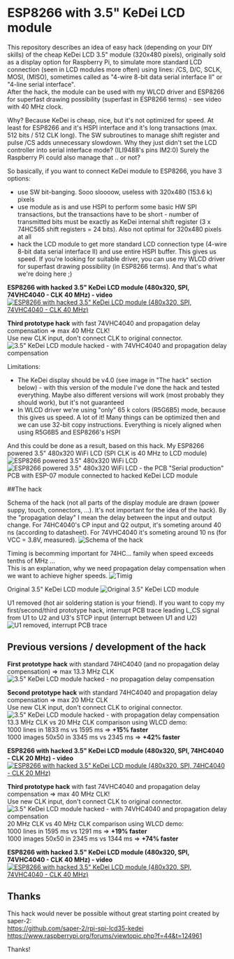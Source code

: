# ESP8266 with 3.5" KeDei LCD module

This repository describes an idea of easy hack (depending on your DIY skills) of the cheap KeDei LCD 3.5" module (320x480 pixels), originally sold as a display option for Raspberry Pi, to simulate more standard LCD connection (seen in LCD modules more often) using lines: /CS, D/C, SCLK, MOSI, (MISO), sometimes called as "4-wire 8-bit data serial interface II" or "4-line serial interface".<br>
After the hack, the module can be used with my WLCD driver and ESP8266 for superfast drawing possibility (superfast in ESP8266 terms) - see video with 40 MHz clock.

Why? Because KeDei is cheap, nice, but it's not optimized for speed. At least for ESP8266 and it's HSPI interface and it's long transactions (max. 512 bits / 512 CLK long). The SW subroutines to manage shift register and pulse /CS adds unnecessary slowdown. Why they just didn't set the LCD controller into serial interface mode? (ILI9488's pins IM2:0) Surely the Raspberry Pi could also manage that .. or not?

So basically, if you want to connect KeDei module to ESP8266, you have 3 options:
- use SW bit-banging. Sooo sloooow, useless with 320x480 (153.6 k) pixels
- use module as is and use HSPI to perform some basic HW SPI transactions, but the transactions have to be short - number of transmitted bits must be exactly as KeDei internal shift register (3 x 74HC565 shift registers = 24 bits). Also not optimal for 320x480 pixels at all
- hack the LCD module to get more standard LCD connection type (4-wire 8-bit data serial interface II) and use entire HSPI buffer. This gives us speed. If you're looking for suitable driver, you can use my WLCD driver for superfast drawing possibility (in ESP8266 terms). And that's what we're doing here ;)

<b>ESP8266 with hacked 3.5" KeDei LCD module (480x320, SPI, 74VHC4040 - CLK 40 MHz) - video</b><br>
[![ESP8266 with hacked 3.5" KeDei LCD module (480x320, SPI, 74VHC4040 - CLK 40 MHz)](http://img.youtube.com/vi/7dyVdiZUw1o/1.jpg)](http://www.youtube.com/watch?v=7dyVdiZUw1o)

<b>Third prototype hack</b> with fast 74VHC4040 and propagation delay compensation => max 40 MHz CLK!<br>
Use new CLK input, don't connect CLK to original connector.
![3.5" KeDei LCD module hacked - with 74VHC4040 and propagation delay compensation](https://raw.githubusercontent.com/wdim0/esp8266_with_KeDei_lcd_module/master/module_hacked_vhc_with_compensation.jpg)

Limitations:
- The KeDei display should be v4.0 (see image in "The hack" section below) - with this version of the module I've done the hack and tested everything. Maybe also different versions will work (most probably they should work), but it's not guaranteed
- In WLCD driver we're using "only" 65 k colors (R5G6B5) mode, because this gives us speed. A lot of it! Many things can be optimized then and we can use 32-bit copy instructions. Everything is nicely aligned when using R5G6B5 and ESP8266's HSPI

And this could be done as a result, based on this hack. My ESP8266 powered 3.5" 480x320 WiFi LCD (SPI CLK is 40 MHz to LCD module)<br>
![ESP8266 powered 3.5" 480x320 WiFi LCD](https://raw.githubusercontent.com/wdim0/esp8266_with_KeDei_lcd_module/master/ESP8266_with_KeDei_LCD_final.jpg)
![ESP8266 powered 3.5" 480x320 WiFi LCD - the PCB](https://raw.githubusercontent.com/wdim0/esp8266_with_KeDei_lcd_module/master/ESP8266_with_KeDei_LCD_final_PCB.jpg)
"Serial production" PCB with ESP-07 module connected to hacked KeDei LCD module

##The hack

Schema of the hack (not all parts of the display module are drawn (power suppy, touch, connectors, ...). It's not important for the idea of the hack). By the "propagation delay" I mean the delay between the input and output change. For 74HC4040's CP input and Q2 output, it's someting around 40 ns (according to datasheet). For 74VHC4040 it's someting around 10 ns (for VCC = 3.8V, measured).
![Schema of the hack](https://raw.githubusercontent.com/wdim0/esp8266_with_KeDei_lcd_module/master/schema.jpg)

Timing is becomming important for 74HC... family when speed exceeds tenths of MHz ...<br>
This is an explanation, why we need propagation delay compensation when we want to achieve higher speeds.
![Timig](https://raw.githubusercontent.com/wdim0/esp8266_with_KeDei_lcd_module/master/timing.jpg)

Original 3.5" KeDei LCD module
![Original 3.5" KeDei LCD module](https://raw.githubusercontent.com/wdim0/esp8266_with_KeDei_lcd_module/master/module_original.jpg)

U1 removed (hot air soldering station is your friend). If you want to copy my first/second/third prototype hack, interrupt PCB trace leading L_CS signal from U1 to U2 and U3's STCP input (interrupt between U1 and U2)
![U1 removed, interrupt PCB trace](https://raw.githubusercontent.com/wdim0/esp8266_with_KeDei_lcd_module/master/module_U1_removed_interrupt_PCB_trace.jpg)

## Previous versions / development of the hack

<b>First prototype hack</b> with standard 74HC4040 (and no propagation delay compensation) => max 13.3 MHz CLK
![3.5" KeDei LCD module hacked - no propagation delay compensation](https://raw.githubusercontent.com/wdim0/esp8266_with_KeDei_lcd_module/master/module_hacked_no_compensation.jpg)

<b>Second prototype hack</b> with standard 74HC4040 and propagation delay compensation => max 20 MHz CLK<br>
Use new CLK input, don't connect CLK to original connector.
![3.5" KeDei LCD module hacked - with propagation delay compensation](https://raw.githubusercontent.com/wdim0/esp8266_with_KeDei_lcd_module/master/module_hacked_with_compensation.jpg)
<br>13.3 MHz CLK vs 20 MHz CLK comparison using WLCD demo:<br>
1000 lines in 1833 ms vs 1595 ms => <b>+15% faster</b><br>
1000 images 50x50 in 3345 ms vs 2345 ms => <b>+42% faster</b>

<b>ESP8266 with hacked 3.5" KeDei LCD module (480x320, SPI, 74HC4040 - CLK 20 MHz) - video</b><br>
[![ESP8266 with hacked 3.5" KeDei LCD module (480x320, SPI, 74HC4040 - CLK 20 MHz)](http://img.youtube.com/vi/NzYD4sONz20/1.jpg)](http://www.youtube.com/watch?v=NzYD4sONz20)

<b>Third prototype hack</b> with fast 74VHC4040 and propagation delay compensation => max 40 MHz CLK!<br>
Use new CLK input, don't connect CLK to original connector.
![3.5" KeDei LCD module hacked - with 74VHC4040 and propagation delay compensation](https://raw.githubusercontent.com/wdim0/esp8266_with_KeDei_lcd_module/master/module_hacked_vhc_with_compensation.jpg)
<br>20 MHz CLK vs 40 MHz CLK comparison using WLCD demo:<br>
1000 lines in 1595 ms vs 1291 ms => <b>+19% faster</b><br>
1000 images 50x50 in 2345 ms vs 1344 ms => <b>+74% faster</b>

<b>ESP8266 with hacked 3.5" KeDei LCD module (480x320, SPI, 74VHC4040 - CLK 40 MHz) - video</b><br>
[![ESP8266 with hacked 3.5" KeDei LCD module (480x320, SPI, 74VHC4040 - CLK 40 MHz)](http://img.youtube.com/vi/7dyVdiZUw1o/1.jpg)](http://www.youtube.com/watch?v=7dyVdiZUw1o)

## Thanks

This hack would never be possible without great starting point created by saper-2:<br>
https://github.com/saper-2/rpi-spi-lcd35-kedei<br>
https://www.raspberrypi.org/forums/viewtopic.php?f=44&t=124961

Thanks!
